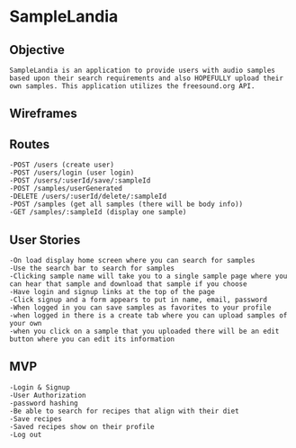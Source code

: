 # SampleLandia 

## Objective
    SampleLandia is an application to provide users with audio samples based upon their search requirements and also HOPEFULLY upload their own samples. This application utilizes the freesound.org API.

## Wireframes


## Routes
    -POST /users (create user)
    -POST /users/login (user login)
    -POST /users/:userId/save/:sampleId
    -POST /samples/userGenerated
    -DELETE /users/:userId/delete/:sampleId
    -POST /samples (get all samples (there will be body info))
    -GET /samples/:sampleId (display one sample)

## User Stories 
    -On load display home screen where you can search for samples
    -Use the search bar to search for samples
    -Clicking sample name will take you to a single sample page where you can hear that sample and download that sample if you choose
    -Have login and signup links at the top of the page
    -Click signup and a form appears to put in name, email, password
    -When logged in you can save samples as favorites to your profile
    -when logged in there is a create tab where you can upload samples of your own
    -when you click on a sample that you uploaded there will be an edit button where you can edit its information 

 ## MVP
    -Login & Signup
    -User Authorization
    -password hashing
    -Be able to search for recipes that align with their diet
    -Save recipes
    -Saved recipes show on their profile
    -Log out 